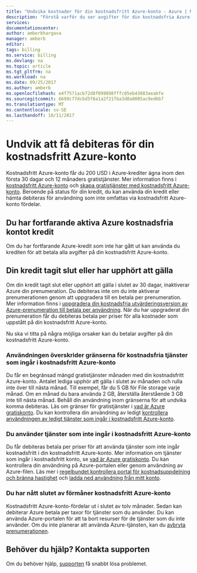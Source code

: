 ```yaml
---
title: "Undvika kostnader för din kostnadsfritt Azure-konto - Azure | Microsoft Docs"
description: "Förstå varför du ser avgifter för din kostnadsfria Azure-konto. Lära dig att undvika dessa debiteringar."
services: 
documentationcenter: 
author: amberbhargava
manager: amberb
editor: 
tags: billing
ms.service: billing
ms.devlang: na
ms.topic: article
ms.tgt_pltfrm: na
ms.workload: na
ms.date: 09/25/2017
ms.author: amberb
ms.openlocfilehash: e4f7571acb72d8f099898fffc05eb43083aeabfe
ms.sourcegitcommit: 6699c77dcbd5f8a1a2f21fba3d0a0005ac9ed6b7
ms.translationtype: MT
ms.contentlocale: sv-SE
ms.lasthandoff: 10/11/2017
---
```

# <a name="avoid-getting-charged-for-your-azure-free-account"></a>Undvik att få debiteras för din kostnadsfritt Azure-konto

Kostnadsfritt Azure-konto får du 200 USD i Azure-krediter ägna inom den första 30 dagar och 12 månaders gratistjänster. Mer information finns i [kostnadsfritt Azure-konto](https://azure.microsoft.com/free/) och [skapa gratistjänster med kostnadsfritt Azure-konto](billing-create-free-services-included-free-account.md). Beroende på status för din kredit, du kan använda din kredit eller hämta debiteras för användning som inte omfattas via kostnadsfritt Azure-konto fördelar.

## <a name="you-still-have-active-azure-free-account-credit"></a>Du har fortfarande aktiva Azure kostnadsfria kontot kredit 
Om du har fortfarande Azure-kredit som inte har gått ut kan använda du krediten för att betala alla avgifter på din kostnadsfritt Azure-konto.

## <a name="your-credit-ran-out-or-has-expired"></a>Din kredit tagit slut eller har upphört att gälla
Om din kredit tagit slut eller upphört att gälla i slutet av 30 dagar, inaktiverar Azure din prenumeration. Du debiteras inte om du inte aktiverar prenumerationen genom att uppgradera till en betala per prenumeration. Mer information finns i [uppgradera din kostnadsfria utvärderingsversion av Azure-prenumeration till betala per användning](billing-upgrade-azure-subscription.md). När du har uppgraderat din prenumeration får du debiteras betala per priser för alla kostnader som uppstått på din kostnadsfritt Azure-konto. 


Nu ska vi titta på några möjliga orsaker kan du betalar avgifter på din kostnadsfritt Azure-konto.


### <a name="your-usage-exceeds-the-limits-of-free-services-included-with-azure-free-account"></a>Användningen överskrider gränserna för kostnadsfria tjänster som ingår i kostnadsfritt Azure-konto

Du får en begränsad mängd gratistjänster månaden med din kostnadsfritt Azure-konto. Antalet lediga upphör att gälla i slutet av månaden och rulla inte över till nästa månad. Till exempel, får du 5 GB för File storage varje månad. Om en månad du bara använda 2 GB, återställa återstående 3 GB inte till nästa månad. Behåll din användning inom gränserna för att undvika komma debiteras. Läs om gränser för gratistjänster i [vad är Azure gratiskonto](https://azure.microsoft.com/free/free-account-faq/). Du kan kontrollera din användning av ledigt [kontrollera användningen av ledigt tjänster som ingår i kostnadsfritt Azure-konto](billing-check-free-service-usage.md). 

### <a name="you-are-using-services-not-included-with-azure-free-account"></a>Du använder tjänster som inte ingår i kostnadsfritt Azure-konto

Du får debiteras betala per priser för att använda tjänster som inte ingår kostnadsfritt i din kostnadsfritt Azure-konto. Mer information om tjänster som ingår i kostnadsfritt konto, se [vad är Azure gratiskonto](https://azure.microsoft.com/free/free-account-faq/). Du kan kontrollera din användning på Azure-portalen eller genom användning av Azure-filen. Läs mer i [regelbundet kontrollera portal för kostnadsuppdelning och bränna hastighet](billing-getting-started.md#costs) och [ladda ned användning från mitt konto](billing-download-azure-invoice-daily-usage-date.md). 

### <a name="you-have-reached-the-end-of-your-azure-free-account-benefits"></a>Du har nått slutet av förmåner kostnadsfritt Azure-konto

Kostnadsfritt Azure-konto-fördelar ut i slutet av tolv månader. Sedan kan debiterar Azure betala per taxor för tjänster som du använder. Du kan använda Azure-portalen för att ta bort resurser för de tjänster som du inte använder. Om du inte planerar att använda Azure-tjänsten, kan du [avbryta prenumerationen](billing-how-to-cancel-azure-subscription.md).

## <a name="need-help-contact-support"></a>Behöver du hjälp? Kontakta supporten

Om du behöver hjälp, [supporten](https://portal.azure.com/?#blade/Microsoft_Azure_Support/HelpAndSupportBlade) få snabbt lösa problemet.
